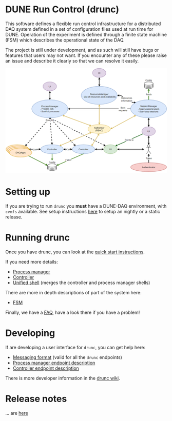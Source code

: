 # DUNE Run Control (drunc)

This software defines a flexible run control infrastructure for a distributed DAQ system defined in a set of configuration files used at run time for DUNE. Operation of the experiment is defined through a finite state machine (FSM) which describes the operational state of the DAQ.

The project is still under development, and as such will still have bugs or features that users may not want. If you encounter any of these please raise an issue and describe it clearly so that we can resolve it easily.

![drunc_overview](https://github.com/DUNE-DAQ/drunc/blob/develop/docs/drunc_overview.png)

# Setting up
If you are trying to run `drunc` you **must** have a DUNE-DAQ environment, with `cvmfs` available. See setup instructions [here](https://dune-daq-sw.readthedocs.io/en/latest/packages/daq-buildtools/) to setup an nightly or a static release.

# Running drunc
Once you have drunc, you can look at the [quick start instructions](https://dune-daq-sw.readthedocs.io/en/latest/packages/drunc/Running-drunc).

If you need more details:
 - [Process manager](https://dune-daq-sw.readthedocs.io/en/latest/packages/drunc/Process-manager)
 - [Controller](https://dune-daq-sw.readthedocs.io/en/latest/packages/drunc/Controller)
 - [Unified shell](https://dune-daq-sw.readthedocs.io/en/latest/packages/drunc/Unified-shell) (merges the controller and process manager shells)

There are more in depth descriptions of part of the system here:
 - [FSM](https://dune-daq-sw.readthedocs.io/en/latest/packages/drunc/FSM)

Finally, we have a [FAQ](https://dune-daq-sw.readthedocs.io/en/latest/packages/drunc/FAQ), have a look there if you have a problem!

# Developing
If are developing a user interface for `drunc`, you can get help here:
 - [Messaging format](https://dune-daq-sw.readthedocs.io/en/latest/packages/drunc/Messaging-format) (valid for all the `drunc` endpoints)
 - [Process manager endpoint description](https://dune-daq-sw.readthedocs.io/en/latest/packages/drunc/Process-Manager-interface)
 - [Controller endpoint description](https://dune-daq-sw.readthedocs.io/en/latest/packages/drunc/Controller-interface)

There is more developer information in the [drunc wiki](https://github.com/DUNE-DAQ/drunc/wiki).

# Release notes
... are [here](https://dune-daq-sw.readthedocs.io/en/latest/packages/drunc/Release-notes)